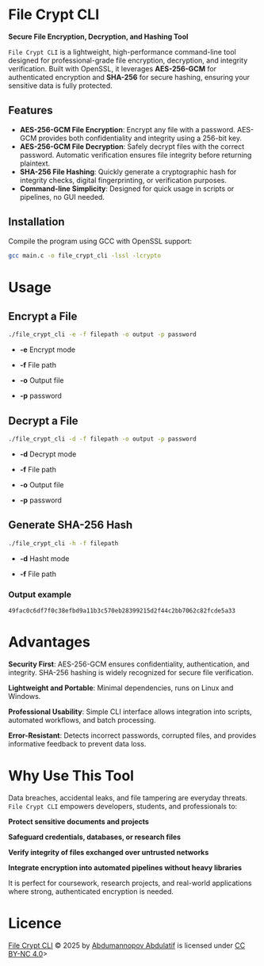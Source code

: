 # File Crypt CLI

**Secure File Encryption, Decryption, and Hashing Tool**  

`File Crypt CLI` is a lightweight, high-performance command-line tool designed for professional-grade file encryption, decryption, and integrity verification. Built with OpenSSL, it leverages **AES-256-GCM** for authenticated encryption and **SHA-256** for secure hashing, ensuring your sensitive data is fully protected.


## Features

- **AES-256-GCM File Encryption**: Encrypt any file with a password. AES-GCM provides both confidentiality and integrity using a 256-bit key.
- **AES-256-GCM File Decryption**: Safely decrypt files with the correct password. Automatic verification ensures file integrity before returning plaintext.
- **SHA-256 File Hashing**: Quickly generate a cryptographic hash for integrity checks, digital fingerprinting, or verification purposes.
- **Command-line Simplicity**: Designed for quick usage in scripts or pipelines, no GUI needed.


## Installation

Compile the program using GCC with OpenSSL support:

```bash
gcc main.c -o file_crypt_cli -lssl -lcrypto
```

# Usage
## Encrypt a File
```bash
./file_crypt_cli -e -f filepath -o output -p password
```

- <p><b>-e</b> Encrypt mode</p>
- <p><b>-f</b> File path</p>
- <p><b>-o</b> Output file</p>
- <p><b>-p</b> password</p>

## Decrypt a File
```bash
./file_crypt_cli -d -f filepath -o output -p password
```

- <p><b>-d</b> Decrypt mode</p>
- <p><b>-f</b> File path</p>
- <p><b>-o</b> Output file</p>
- <p><b>-p</b> password</p>

## Generate SHA-256 Hash
```bash
./file_crypt_cli -h -f filepath
```

- <p><b>-d</b> Hasht mode</p>
- <p><b>-f</b> File path</p>

### Output example
```
49fac0c6df7f0c38efbd9a11b3c570eb28399215d2f44c2bb7062c82fcde5a33
```

# Advantages
**Security First**: AES-256-GCM ensures confidentiality, authentication, and integrity. SHA-256 hashing is widely recognized for secure file verification.

**Lightweight and Portable**: Minimal dependencies, runs on Linux and Windows.

**Professional Usability**: Simple CLI interface allows integration into scripts, automated workflows, and batch processing.

**Error-Resistant**: Detects incorrect passwords, corrupted files, and provides informative feedback to prevent data loss.

# Why Use This Tool

Data breaches, accidental leaks, and file tampering are everyday threats. `File Crypt CLI` empowers developers, students, and professionals to:

**Protect sensitive documents and projects**

**Safeguard credentials, databases, or research files**

**Verify integrity of files exchanged over untrusted networks**

**Integrate encryption into automated pipelines without heavy libraries**

It is perfect for coursework, research projects, and real-world applications where strong, authenticated encryption is needed.

# Licence

<a href="https://github.com/abdulatif-abdumannopov/file-crypt-cli">File Crypt CLI</a> © 2025 by <a href="https://github.com/abdulatif-abdumannopov">Abdumannopov Abdulatif</a> is licensed under <a href="https://creativecommons.org/licenses/by-nc/4.0/">CC BY-NC 4.0</a>>
